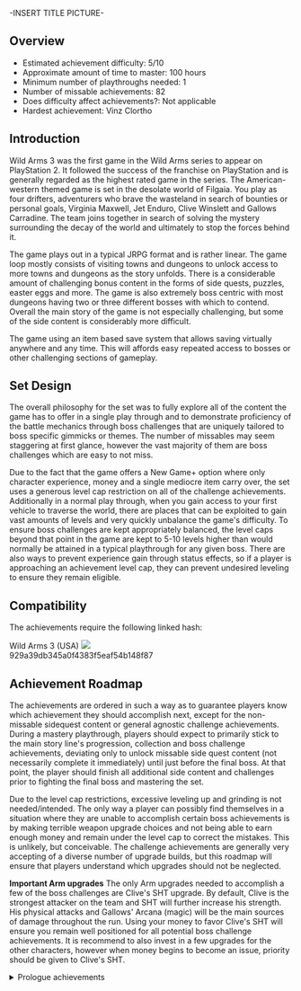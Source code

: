-INSERT TITLE PICTURE-
## **Overview**

- Estimated achievement difficulty: 5/10 
- Approximate amount of time to master: 100 hours
- Minimum number of playthroughs needed: 1
- Number of missable achievements: 82
- Does difficulty affect achievements?: Not applicable
- Hardest achievement: Vinz Clortho


## **Introduction**

Wild Arms 3 was the first game in the Wild Arms series to appear on PlayStation 2.  It followed the success of the franchise on PlayStation and is generally regarded as the highest rated game in the series.  The American-western themed game is set in the desolate world of Filgaia.  You play as four drifters, adventurers who brave the wasteland in search of bounties or personal goals, Virginia Maxwell, Jet Enduro, Clive Winslett and Gallows Carradine.  The team joins together in search of solving the mystery surrounding the decay of the world and ultimately to stop the forces behind it.

The game plays out in a typical JRPG format and is rather linear.  The game loop mostly consists of visiting towns and dungeons to unlock access to more towns and dungeons as the story unfolds.  There is a considerable amount of challenging bonus content in the forms of side quests, puzzles, easter eggs and more.  The game is also extremely boss centric with most dungeons having two or three different bosses with which to contend.  Overall the main story of the game is not especially challenging, but some of the side content is considerably more difficult.

The game using an item based save system that allows saving virtually anywhere and any time.  This will affords easy repeated access to bosses or other challenging sections of gameplay.


## **Set Design**

The overall philosophy for the set was to fully explore all of the content the game has to offer in a single play through and to demonstrate proficiency of the battle mechanics through boss challenges that are uniquely tailored to boss specific gimmicks or themes.  The number of missables may seem staggering at first glance, however the vast majority of them are boss challenges which are easy to not miss.

Due to the fact that the game offers a New Game+ option where only character experience, money and a single mediocre item carry over, the set uses a generous level cap restriction on all of the challenge achievements.  Additionally in a normal play through, when you gain access to your first vehicle to traverse the world, there are places that can be exploited to gain vast amounts of levels and very quickly unbalance the game's difficulty.  To ensure boss challenges are kept appropriately balanced, the level caps beyond that point in the game are kept to 5-10 levels higher than would normally be attained in a typical playthrough for any given boss.  There are also ways to prevent experience gain through status effects, so if a player is approaching an achievement level cap, they can prevent undesired leveling to ensure they remain eligible.


## **Compatibility**

The achievements require the following linked hash:

Wild Arms 3 (USA) ![](https://retroachievements.org/Images/labels/redump.png)<br>
929a39db345a0f4383f5eaf54b148f87


## **Achievement Roadmap**

The achievements are ordered in such a way as to guarantee players know which achievement they should accomplish next, except for the non-missable sidequest content or general agnostic challenge achievements.  During a mastery playthrough, players should expect to primarily stick to the main story line's progression, collection and boss challenge achievements, deviating only to unlock missable side quest content (not necessarily complete it immediately) until just before the final boss.  At that point, the player should finish all additional side content and challenges prior to fighting the final boss and mastering the set.

Due to the level cap restrictions, excessive leveling up and grinding is not needed/intended.  The only way a player can possibly find themselves in a situation where they are unable to accomplish certain boss achievements is by making terrible weapon upgrade choices and not being able to earn enough money and remain under the level cap to correct the mistakes.  This is unlikely, but conceivable.  The challenge achievements are generally very accepting of a diverse number of upgrade builds, but this roadmap will ensure that players understand which upgrades should not be neglected.

**Important Arm upgrades**
The only Arm upgrades needed to accomplish a few of the boss challenges are Clive's SHT upgrade.  By default, Clive is the strongest attacker on the team and SHT will further increase his strength.  His physical attacks and Gallows' Arcana (magic) will be the main sources of damage throughout the run.  Using your money to favor Clive's SHT will ensure you remain well positioned for all potential boss challenge achievements.  It is recommend to also invest in a few upgrades for the other characters, however when money begins to become an issue, priority should be given to Clive's SHT.

<details>
<summary>Prologue achievements</summary>

## **Missable achievements**<br>
Virginia's intro:
- none

Jet's intro:
- none

Clive's intro:
- A Pain in the Borgnine [m]
- Toxic Avenger [m]

Gallows' prologue:
- It Pays to be Honest [m]
- Didn't Divide and Conquer [m]

***

--INSERT ICON-- **Burn, Baby, Burn!** (XXX points)

_Description_

This item is required to complete Virginia's intro and cannot be missed.